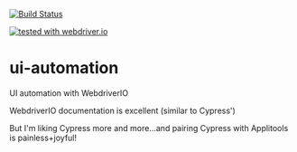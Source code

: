 [![Build Status](https://travis-ci.com/harmiksardar/ui-automation.svg?branch=master)](https://travis-ci.com/harmiksardar/ui-automation)

[![tested with webdriver.io](https://img.shields.io/badge/tested%20with-webdriver.io-%23ea5906)](https://webdriver.io/)

# ui-automation

UI automation with WebdriverIO

WebdriverIO documentation is excellent (similar to Cypress')

But I'm liking Cypress more and more...and pairing Cypress with Applitools is painless+joyful!

